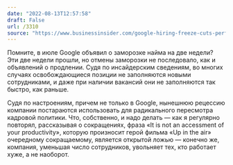 ```yaml
---
date: "2022-08-13T12:57:58"
draft: False
url: /3310
source: "https://www.businessinsider.com/google-hiring-freeze-cuts-performance-improvement-plans-2022-8"
---
```


Помните, в июле Google объявил о заморозке найма на две недели? Эти две недели прошли, но отмены заморозки не последовало, как и объявлений о продлении. Судя по инсайдерским сведениям, во многих случаях освобождающиеся позиции не заполняются новыми сотрудниками, и даже при наличии вакансий они не заполняются так быстро, как раньше.

Судя по настроениям, причем не только в Google, нынешнюю рецессию компании постараются использовать для радикального пересмотра кадровой политики. Что, собственно, и надо делать — как я регулярно повторял, рассказывая о сокращениях, фраза «It is not an accessment of your productivity», которую произносит герой фильма «Up in the air» очередному сокращаемому, является открытой ложью — конечно же, компания, уменьшая число сотрудников, увольняет тех, кто работает хуже, а не наоборот.
